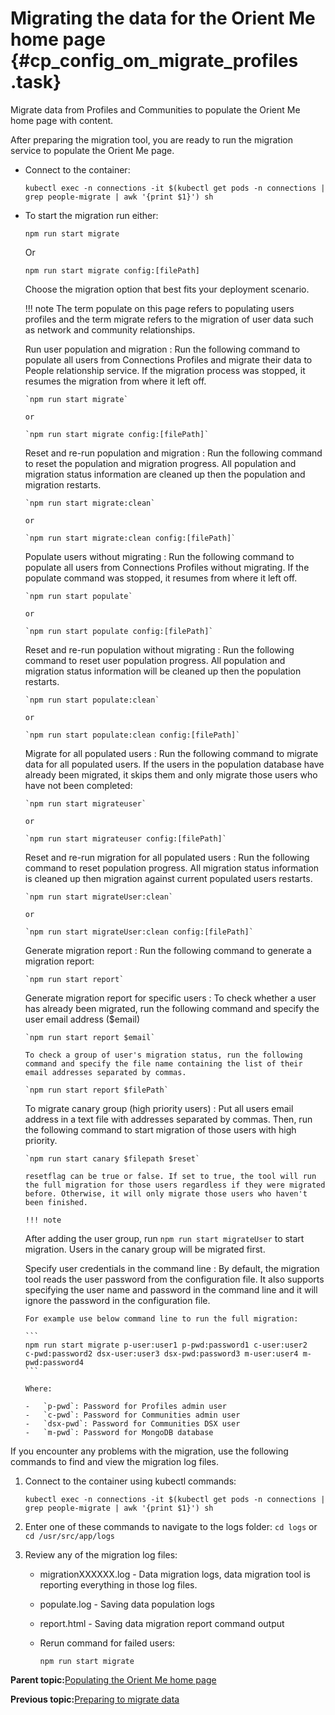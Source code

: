 # Migrating the data for the Orient Me home page {#cp_config_om_migrate_profiles .task}

Migrate data from Profiles and Communities to populate the Orient Me home page with content.

After preparing the migration tool, you are ready to run the migration service to populate the Orient Me page.

-   Connect to the container:

    ```
    kubectl exec -n connections -it $(kubectl get pods -n connections | grep people-migrate | awk '{print $1}') sh
    ```

-   To start the migration run either:

    ```
    npm run start migrate
    ```

    Or

    ```
    npm run start migrate config:[filePath]
    ```

    Choose the migration option that best fits your deployment scenario.

    !!! note
    The term populate on this page refers to populating users profiles and the term migrate refers to the migration of user data such as network and community relationships.

    Run user population and migration
    :   Run the following command to populate all users from Connections Profiles and migrate their data to People relationship service. If the migration process was stopped, it resumes the migration from where it left off.

        `npm run start migrate`

        or

        `npm run start migrate config:[filePath]`

    Reset and re-run population and migration
    :   Run the following command to reset the population and migration progress. All population and migration status information are cleaned up then the population and migration restarts.

        `npm run start migrate:clean`

        or

        `npm run start migrate:clean config:[filePath]`

    Populate users without migrating
    :   Run the following command to populate all users from Connections Profiles without migrating. If the populate command was stopped, it resumes from where it left off.

        `npm run start populate`

        or

        `npm run start populate config:[filePath]`

    Reset and re-run population without migrating
    :   Run the following command to reset user population progress. All population and migration status information will be cleaned up then the population restarts.

        `npm run start populate:clean`

        or

        `npm run start populate:clean config:[filePath]`

    Migrate for all populated users
    :   Run the following command to migrate data for all populated users. If the users in the population database have already been migrated, it skips them and only migrate those users who have not been completed:

        `npm run start migrateuser`

        or

        `npm run start migrateuser config:[filePath]`

    Reset and re-run migration for all populated users
    :   Run the following command to reset population progress. All migration status information is cleaned up then migration against current populated users restarts.

        `npm run start migrateUser:clean`

        or

        `npm run start migrateUser:clean config:[filePath]`

    Generate migration report
    :   Run the following command to generate a migration report:

        `npm run start report`

    Generate migration report for specific users
    :   To check whether a user has already been migrated, run the following command and specify the user email address \($email\)

        `npm run start report $email`

        To check a group of user's migration status, run the following command and specify the file name containing the list of their email addresses separated by commas.

        `npm run start report $filePath`

    To migrate canary group \(high priority users\)
    :   Put all users email address in a text file with addresses separated by commas. Then, run the following command to start migration of those users with high priority.

        `npm run start canary $filepath $reset`

        resetflag can be true or false. If set to true, the tool will run the full migration for those users regardless if they were migrated before. Otherwise, it will only migrate those users who haven't been finished.

        !!! note
    After adding the user group, run `npm run start migrateUser` to start migration. Users in the canary group will be migrated first.

    Specify user credentials in the command line
    :   By default, the migration tool reads the user password from the configuration file. It also supports specifying the user name and password in the command line and it will ignore the password in the configuration file.

        For example use below command line to run the full migration:

        ```
        npm run start migrate p-user:user1 p-pwd:password1 c-user:user2 
        c-pwd:password2 dsx-user:user3 dsx-pwd:password3 m-user:user4 m-pwd:password4
        ```

        Where:

        -   `p-pwd`: Password for Profiles admin user
        -   `c-pwd`: Password for Communities admin user
        -   `dsx-pwd`: Password for Communities DSX user
        -   `m-pwd`: Password for MongoDB database

If you encounter any problems with the migration, use the following commands to find and view the migration log files.

1.  Connect to the container using kubectl commands:

    ```
    kubectl exec -n connections -it $(kubectl get pods -n connections | grep people-migrate | awk '{print $1}') sh
    ```

2.  Enter one of these commands to navigate to the logs folder: `cd logs` or `cd /usr/src/app/logs`
3.  Review any of the migration log files:
    -   migrationXXXXXX.log - Data migration logs, data migration tool is reporting everything in those log files.
    -   populate.log - Saving data population logs
    -   report.html - Saving data migration report command output
    -   Rerun command for failed users:

        ```
        npm run start migrate
        ```


**Parent topic:**[Populating the Orient Me home page](../install/cp_config_om_populate_home_page.md)

**Previous topic:**[Preparing to migrate data](../install/cp_config_om_prepare_migrate_profiles.md)

